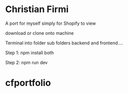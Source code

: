 

# Christian Firmi
A port for myself simply for Shopify to view 

download or clone onto machine 

Terminal into folder sub folders backend and frontend....

Step 1:
npm install both

Step 2:
npm run dev


# cfportfolio
